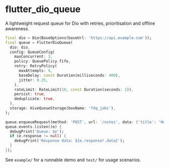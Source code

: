 # flutter_dio_queue

A lightweight request queue for Dio with retries, prioritisation and offline awareness.

```dart
final dio = Dio(BaseOptions(baseUrl: 'https://api.example.com'));
final queue = FlutterDioQueue(
  dio: dio,
  config: QueueConfig(
    maxConcurrent: 3,
    policy: QueuePolicy.fifo,
    retry: RetryPolicy(
      maxAttempts: 4,
      baseDelay: const Duration(milliseconds: 400),
      jitter: 0.25,
    ),
    rateLimit: RateLimit(10, const Duration(seconds: 1)),
    persist: true,
    deduplicate: true,
  ),
  storage: HiveQueueStorage(boxName: 'fdq_jobs'),
);

queue.enqueueRequest(method: 'POST', url: '/notes', data: {'title': 'Hello'});
queue.events.listen((e) {
  debugPrint('Queue: $e');
  if (e.response != null) {
    debugPrint('Response data: ${e.response!.data}');
  }
});
```

See `example/` for a runnable demo and `test/` for usage scenarios.
